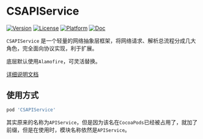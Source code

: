 # CSAPIService

[![Version](https://img.shields.io/cocoapods/v/CSAPIService.svg?style=flat)](https://cocoapods.org/pods/CSAPIService)
[![License](https://img.shields.io/cocoapods/l/CSAPIService.svg?style=flat)](https://cocoapods.org/pods/CSAPIService)
[![Platform](https://img.shields.io/cocoapods/p/CSAPIService.svg?style=flat)](https://cocoapods.org/pods/CSAPIService)
[![Doc](https://img.shields.io/badge/doc-https%3A%2F%2Fcoder--star.github.io%2FAPIService%2F-lightgrey)](https://coder-star.github.io/APIService/)

`CSAPIService` 是一个轻量的网络抽象层框架，将网络请求、解析总流程分成几大角色，完全面向协议实现，利于扩展。

底层默认使用`Alamofire`，可灵活替换。

[详细说明文档](./Documentation/README.md)

## 使用方式

```ruby
pod 'CSAPIService'
```

其实原来的名称为`APIService`，但是因为该名在`CocoaPods`已经被占用了，就加了前缀，但是在使用时，模块名称依然是`APIService`。

